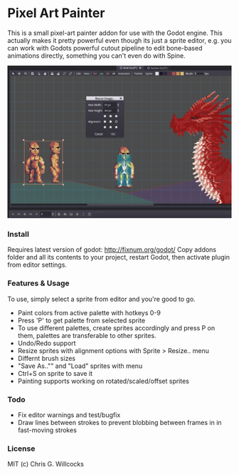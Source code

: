 # Pixel Art Painter
This is a small pixel-art painter addon for use with the Godot engine. This actually makes it pretty powerful even though its just a sprite editor, e.g. you can work with Godots powerful cutout pipeline to edit bone-based animations directly, something you can't even do with Spine.

![Alt text](/screenshot.png?raw=true "")

### Install
Requires latest version of godot: http://fixnum.org/godot/ Copy addons folder and all its contents to your project, restart Godot, then activate plugin from editor settings.

### Features & Usage
To use, simply select a sprite from editor and you're good to go.

- Paint colors from active palette with hotkeys 0-9
- Press 'P' to get palette from selected sprite
 - To use different palettes, create sprites accordingly and press P on them, palettes are transferable to other sprites.
- Undo/Redo support
- Resize sprites with alignment options with Sprite > Resize.. menu
- Differnt brush sizes
- "Save As.."" and "Load" sprites with menu
 - Ctrl+S on sprite to save it
- Painting supports working on rotated/scaled/offset sprites

### Todo
- Fix editor warnings and test/bugfix
- Draw lines between strokes to prevent blobbing between frames in in fast-moving strokes

### License
MIT (c) Chris G. Willcocks

